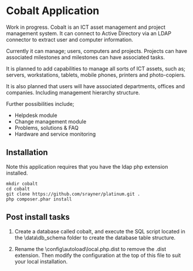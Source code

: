 Cobalt Application
==================

Work in progress. Cobalt is an ICT asset management and project management system.
It can connect to Active Directory via an LDAP connector to extract user and computer information.

Currently it can manage; users, computers and projects. Projects can have associated milestones and
milestones can have associated tasks.

It is planned to add capabilities to manage all sorts of ICT assets, such as; servers, workstations,
tablets, mobile phones, printers and photo-copiers.

It is also planned that users will have associated departments, offices and companies. Including
management hierarchy structure.

Further possibilities include;
* Helpdesk module
* Change management module
* Problems, solutions & FAQ
*  Hardware and service monitoring 


Installation
------------

Note this application requires that you have the ldap php extension installed.

```
mkdir cobalt
cd cobalt
git clone https://github.com/srayner/platinum.git .
php composer.phar install
```

Post install tasks
------------------

1. Create a database called cobalt, and execute the SQL script located in the \data\db_schema
folder to create the database table structure.

2. Rename the \config\autoload\local.php.dist to remove the .dist extension. Then
modify the configuration at the top of this file to suit your local installation.

